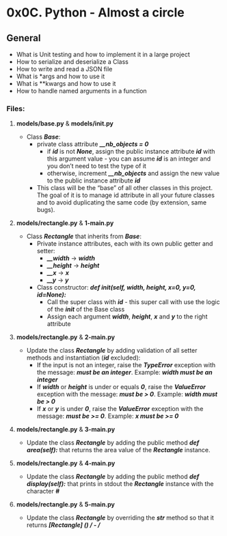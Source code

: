 # 0x0C. Python - Almost a circle

## General
   - What is Unit testing and how to implement it in a large project
   - How to serialize and deserialize a Class
   - How to write and read a JSON file
   - What is *args and how to use it
   - What is **kwargs and how to use it
   - How to handle named arguments in a function


### Files:

1. **models/base.py** & **models/__init__.py**
   - Class ***Base***:
     - private class attribute ***__nb_objects = 0***
       - if ***id*** is not ***None***, assign the public instance attribute ***id*** with this argument value - you can assume ***id*** is an integer and you don’t need to test the type of it
       - otherwise, increment ***__nb_objects*** and assign the new value to the public instance attribute ***id***
     - This class will be the “base” of all other classes in this project. The goal of it is to manage id attribute in all your future classes and to avoid duplicating the same code (by extension, same bugs).

2. **models/rectangle.py** & **1-main.py**
   - Class ***Rectangle*** that inherits from ***Base***:
     - Private instance attributes, each with its own public getter and setter:
       - ***__width*** -> ***width***
       - ***__height*** -> ***height***
       - ***__x*** -> ***x***
       - ***__y*** -> ***y***
     - Class constructor: ***def __init__(self, width, height, x=0, y=0, id=None):***
       - Call the super class with ***id*** - this super call with use the logic of the ***__init__*** of the Base class
       - Assign each argument ***width***, ***height***, ***x*** and ***y*** to the right attribute

3. **models/rectangle.py** & **2-main.py**
   - Update the class ***Rectangle*** by adding validation of all setter methods and instantiation (***id*** excluded):
     - If the input is not an integer, raise the ***TypeError*** exception with the message: ***<name of the attribute> must be an integer***. Example: ***width must be an integer***
     - If ***width*** or ***height*** is under or equals ***0***, raise the ***ValueError*** exception with the message: ***<name of the attribute> must be > 0***. Example: ***width must be > 0***
     - If ***x*** or ***y*** is under ***0***, raise the ***ValueError*** exception with the message: ***<name of the attribute> must be >= 0***. Example: ***x must be >= 0***

4. **models/rectangle.py** & **3-main.py**
   - Update the class ***Rectangle*** by adding the public method ***def area(self):*** that returns the area value of the ***Rectangle*** instance.

5. **models/rectangle.py** & **4-main.py**
   - Update the class ***Rectangle*** by adding the public method ***def display(self):*** that prints in stdout the ***Rectangle*** instance with the character ***#***

6. **models/rectangle.py** & **5-main.py**
   - Update the class ***Rectangle*** by overriding the ***__str__*** method so that it returns ***[Rectangle] (<id>) <x>/<y> - <width>/<height>***

